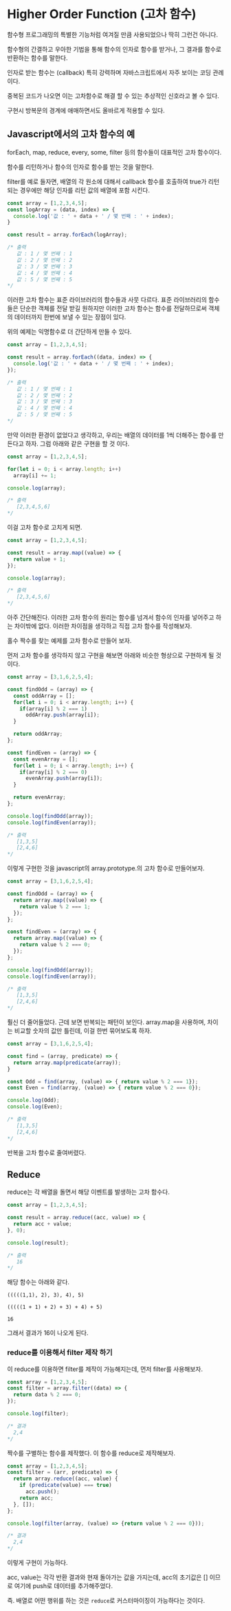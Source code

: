 # Higher Order Function (고차 함수)

함수형 프로그래밍의 특별한 기능처럼 여겨질 만큼 사용되었으나 딱히 그런건 아니다.

함수형의 간결하고 우아한 기법을 통해 함수의 인자로 함수를 받거나, 그 결과를 함수로 반환하는 함수를 말한다.

인자로 받는 함수는 (callback) 특히 강력하며 자바스크립트에서 자주 보이는 코딩 관례이다.

중복된 코드가 나오면 이는 고차함수로 해결 할 수 있는 추상적인 신호라고 볼 수 있다.

구현시 방복문의 경계에 애매하면서도 올바르게 적용할 수 있다.

## Javascript에서의 고차 함수의 예

forEach, map, reduce, every, some, filter 등의 함수들이 대표적인 고차 함수이다.

함수를 리턴하거나 함수의 인자로 함수를 받는 것을 말한다.

filter를 예로 들자면, 배열의 각 원소에 대해서 callback 함수를 호출하여 true가 리턴되는 경우에만 해당 인자를 리턴 값의 배열에 포함 시킨다.

```javascript
const array = [1,2,3,4,5];
const logArray = (data, index) => {
  console.log('값 : ' + data + ' / 몇 번째 : ' + index);
}

const result = array.forEach(logArray);

/* 출력
   값 : 1 / 몇 번째 : 1
   값 : 2 / 몇 번째 : 2
   값 : 3 / 몇 번째 : 3
   값 : 4 / 몇 번째 : 4
   값 : 5 / 몇 번째 : 5
*/
```

이러한 고차 함수는 표준 라이브러리의 함수들과 사뭇 다르다.
표준 라이브러리의 함수들은 단순한 객체를 전달 받길 원하지만 이러한 고차 함수는 함수를 전달하므로써 객체의 데이터까지 한번에 보낼 수 있는 장점이 있다.

위의 예제는 익명함수로 더 간단하게 만들 수 있다.

```javascript
const array = [1,2,3,4,5];

const result = array.forEach((data, index) => {
  console.log('값 : ' + data + ' / 몇 번째 : ' + index);
});

/* 출력
   값 : 1 / 몇 번째 : 1
   값 : 2 / 몇 번째 : 2
   값 : 3 / 몇 번째 : 3
   값 : 4 / 몇 번째 : 4
   값 : 5 / 몇 번째 : 5
*/
```

만약 이러한 환경이 없었다고 생각하고, 우리는 배열의 데이터를 1씩 더해주는 함수를 만든다고 하자. 그럼 아래와 같은 구현을 할 것 이다.

```javascript
const array = [1,2,3,4,5];

for(let i = 0; i < array.length; i++)
  array[i] += 1;

console.log(array);

/* 출력
   [2,3,4,5,6]
*/
```

이걸 고차 함수로 고치게 되면.

```javascript
const array = [1,2,3,4,5];

const result = array.map((value) => {
  return value + 1;
});

console.log(array);

/* 출력
   [2,3,4,5,6]
*/
```

아주 간단해진다. 이러한 고차 함수의 원리는 함수를 넘겨서 함수의 인자를 넣어주고 하는 차이밖에 없다. 이러한 차이점을 생각하고 직접 고차 함수를 작성해보자.

홀수 짝수를 찾는 예제를 고차 함수로 만들어 보자.

먼저 고차 함수를 생각하지 않고 구현을 해보면 아래와 비슷한 형상으로 구현하게 될 것이다.

```javascript
const array = [3,1,6,2,5,4];

const findOdd = (array) => {
  const oddArray = [];
  for(let i = 0; i < array.length; i++) {
    if(array[i] % 2 === 1)
      oddArray.push(array[i]);
  }

  return oddArray;
};

const findEven = (array) => {
  const evenArray = [];
  for(let i = 0; i < array.length; i++) {
    if(array[i] % 2 === 0)
      evenArray.push(array[i]);
  }

  return evenArray;
};

console.log(findOdd(array));
console.log(findEven(array));

/* 출력
   [1,3,5]
   [2,4,6]
*/
```

이렇게 구현한 것을 javascript의 array.prototype.의 고차 함수로 만들어보자.

```javascript
const array = [3,1,6,2,5,4];

const findOdd = (array) => {
  return array.map((value) => {
    return value % 2 === 1;
  });
};

const findEven = (array) => {
  return array.map((value) => {
    return value % 2 === 0;
  });
};

console.log(findOdd(array));
console.log(findEven(array));

/* 출력
   [1,3,5]
   [2,4,6]
*/
```

훨신 더 줄어들었다. 근데 보면 반복되는 패턴이 보인다.
array.map을 사용하며, 차이는 비교할 숫자의 값만 틀린데, 이걸 한번 묶어보도록 하자.

```javascript
const array = [3,1,6,2,5,4];

const find = (array, predicate) => {
  return array.map(predicate(array));
}

const Odd = find(array, (value) => { return value % 2 === 1});
const Even = find(array, (value) => { return value % 2 === 0});

console.log(Odd);
console.log(Even);

/* 출력
   [1,3,5]
   [2,4,6]
*/
```

반복을 고차 함수로 줄여버렸다.

## Reduce

reduce는 각 배열을 돌면서 해당 이벤트를 발생하는 고차 함수다.

```javascript
const array = [1,2,3,4,5];

const result = array.reduce((acc, value) => {
  return acc + value;
}, 0);

console.log(result);

/* 출력
   16
*/
```

해당 함수는 아래와 같다.

`(((((1,1), 2), 3), 4), 5)`

`(((((1 + 1) + 2) + 3) + 4) + 5)`

`16`

그래서 결과가 16이 나오게 된다.

### reduce를 이용해서 filter 제작 하기

이 reduce를 이용하면 filter를 제작이 가능해지는데, 먼저 filter를 사용해보자.

```javascript
const array = [1,2,3,4,5];
const filter = array.filter((data) => {
  return data % 2 === 0;
});

console.log(filter);

/* 결과
  2,4
*/
```

짝수를 구별하는 함수를 제작했다. 이 함수를 reduce로 제작해보자.

```javascript
const array = [1,2,3,4,5];
const filter = (arr, predicate) => {
  return array.reduce((acc, value) {
    if (predicate(value) === true)
      acc.push();
    return acc;
  }, []);
};

console.log(filter(array, (value) => {return value % 2 === 0}));

/* 결과
  2,4
*/
```

이렇게 구현이 가능하다.

acc, value는 각각 반환 결과와 현재 돌아가는 값을 가지는데, acc의 초기값은 [] 이므로 여기에 push로 데이터를 추가해주었다.

즉. 배열로 어떤 행위를 하는 것은 `reduce`로 커스터마이징이 가능하다는 것이다.